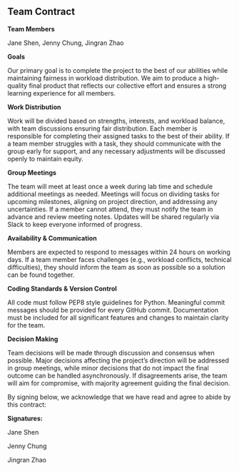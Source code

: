 ## Team Contract
**Team Members** 

Jane Shen, Jenny Chung, Jingran Zhao

**Goals**

Our primary goal is to complete the project to the best of our abilities while maintaining fairness in workload distribution. We aim to produce a high-quality final product that reflects our collective effort and ensures a strong learning experience for all members.

**Work Distribution**

Work will be divided based on strengths, interests, and workload balance, with team discussions ensuring fair distribution. Each member is responsible for completing their assigned tasks to the best of their ability. If a team member struggles with a task, they should communicate with the group early for support, and any necessary adjustments will be discussed openly to maintain equity.

**Group Meetings**

The team will meet at least once a week during lab time and schedule additional meetings as needed. Meetings will focus on dividing tasks for upcoming milestones, aligning on project direction, and addressing any uncertainties. If a member cannot attend, they must notify the team in advance and review meeting notes. Updates will be shared regularly via Slack to keep everyone informed of progress.

**Availability & Communication**

Members are expected to respond to messages within 24 hours on working days. If a team member faces challenges (e.g., workload conflicts, technical difficulties), they should inform the team as soon as possible so a solution can be found together.

**Coding Standards & Version Control**

All code must follow PEP8 style guidelines for Python. Meaningful commit messages should be provided for every GitHub commit. Documentation must be included for all significant features and changes to maintain clarity for the team.

**Decision Making**

Team decisions will be made through discussion and consensus when possible. Major decisions affecting the project’s direction will be addressed in group meetings, while minor decisions that do not impact the final outcome can be handled asynchronously. If disagreements arise, the team will aim for compromise, with majority agreement guiding the final decision.

By signing below, we acknowledge that we have read and agree to abide by this contract:

**Signatures:**

Jane Shen

Jenny Chung

Jingran Zhao
